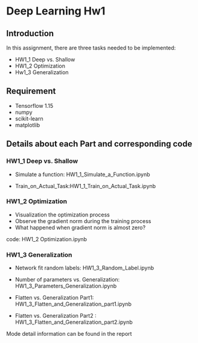 # Deep Learning Hw1

## Introduction
In this assignment, there are three tasks needed to be implemented:
* HW1_1 Deep vs. Shallow
* HW1_2 Optimization
* Hw1_3 Generalization


## Requirement
* Tensorflow 1.15
* numpy
* scikit-learn
* matplotlib

## Details about each Part and corresponding code
### HW1_1 Deep vs. Shallow
* Simulate a function: HW1_1_Simulate_a_Function.ipynb

* Train_on_Actual_Task:HW1_1_Train_on_Actual_Task.ipynb

### HW1_2 Optimization
* Visualization the optimization process
* Observe the gradient norm during the training process
* What happened when gradient norm is almost zero?

code: HW1_2 Optimization.ipynb

### HW1_3 Generalization
* Network fit random labels: HW1_3_Random_Label.ipynb

* Number of parameters vs. Generalization: HW1_3_Parameters_Generalization.ipynb

* Flatten vs. Generalization Part1: HW1_3_Flatten_and_Generalization_part1.ipynb

* Flatten vs. Generalization Part2 : HW1_3_Flatten_and_Generalization_part2.ipynb


Mode detail information can be found in the report
